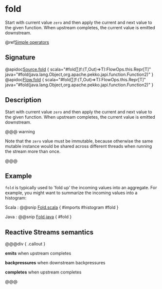 # fold

Start with current value `zero` and then apply the current and next value to the given function. When upstream completes, the current value is emitted downstream.

@ref[Simple operators](../index.md#simple-operators)

## Signature

@apidoc[Source.fold](Source) { scala="#fold[T](zero:T)(f:(T,Out)=&gt;T):FlowOps.this.Repr[T]" java="#fold(java.lang.Object,org.apache.pekko.japi.function.Function2)" }
@apidoc[Flow.fold](Flow) { scala="#fold[T](zero:T)(f:(T,Out)=&gt;T):FlowOps.this.Repr[T]" java="#fold(java.lang.Object,org.apache.pekko.japi.function.Function2)" }

## Description

Start with current value `zero` and then apply the current and next value to the given function. When upstream
completes, the current value is emitted downstream.

@@@ warning

Note that the `zero` value must be immutable, because otherwise
the same mutable instance would be shared across different threads
when running the stream more than once.

@@@

## Example

`fold` is typically used to 'fold up' the incoming values into an aggregate. For example, you might want to summarize the incoming values into a histogram:

Scala
:   @@snip [Fold.scala](/docs/src/test/scala/docs/stream/operators/sourceorflow/Fold.scala) { #imports #histogram #fold }

Java
:   @@snip [Fold.java](/docs/src/test/java/jdocs/stream/operators/SourceOrFlow.java) { #fold }

## Reactive Streams semantics

@@@div { .callout }

**emits** when upstream completes

**backpressures** when downstream backpressures

**completes** when upstream completes

@@@

